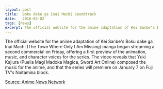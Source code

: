 ```yaml
---
layout: post
title:  Boku dake ga Inai Machi Soundtrack
date:   2016-03-02
tags: [news]
excerpt: The official website for the anime adaptation of Kei Sanbe's Boku dake ga Inai Machi...
---
```

The official website for the anime adaptation of Kei Sanbe's Boku dake ga Inai Machi (The Town Where Only I Am Missing) manga began streaming a second commercial on Friday, offering a first preview of the animation, music, and character voices for the series. The video reveals that Yuki Kajiura (Puella Magi Madoka Magica, Sword Art Online) composed the music for the anime, and that the series will premiere on January 7 on Fuji TV's Noitamina block.

[Source: Anime News Network](https://www.animenewsnetwork.com/news/2015-11-26/yuki-kajiura-composes-music-for-boku-dake-ga-inai-machi-tv-anime/.95832)
